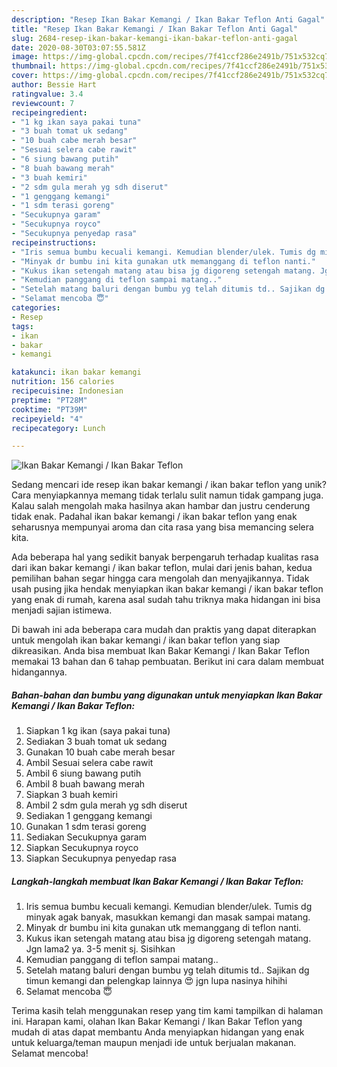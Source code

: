 ```yaml
---
description: "Resep Ikan Bakar Kemangi / Ikan Bakar Teflon Anti Gagal"
title: "Resep Ikan Bakar Kemangi / Ikan Bakar Teflon Anti Gagal"
slug: 2684-resep-ikan-bakar-kemangi-ikan-bakar-teflon-anti-gagal
date: 2020-08-30T03:07:55.581Z
image: https://img-global.cpcdn.com/recipes/7f41ccf286e2491b/751x532cq70/ikan-bakar-kemangi-ikan-bakar-teflon-foto-resep-utama.jpg
thumbnail: https://img-global.cpcdn.com/recipes/7f41ccf286e2491b/751x532cq70/ikan-bakar-kemangi-ikan-bakar-teflon-foto-resep-utama.jpg
cover: https://img-global.cpcdn.com/recipes/7f41ccf286e2491b/751x532cq70/ikan-bakar-kemangi-ikan-bakar-teflon-foto-resep-utama.jpg
author: Bessie Hart
ratingvalue: 3.4
reviewcount: 7
recipeingredient:
- "1 kg ikan saya pakai tuna"
- "3 buah tomat uk sedang"
- "10 buah cabe merah besar"
- "Sesuai selera cabe rawit"
- "6 siung bawang putih"
- "8 buah bawang merah"
- "3 buah kemiri"
- "2 sdm gula merah yg sdh diserut"
- "1 genggang kemangi"
- "1 sdm terasi goreng"
- "Secukupnya garam"
- "Secukupnya royco"
- "Secukupnya penyedap rasa"
recipeinstructions:
- "Iris semua bumbu kecuali kemangi. Kemudian blender/ulek. Tumis dg minyak agak banyak, masukkan kemangi dan masak sampai matang."
- "Minyak dr bumbu ini kita gunakan utk memanggang di teflon nanti."
- "Kukus ikan setengah matang atau bisa jg digoreng setengah matang. Jgn lama2 ya. 3-5 menit sj. Sisihkan"
- "Kemudian panggang di teflon sampai matang.."
- "Setelah matang baluri dengan bumbu yg telah ditumis td.. Sajikan dg timun kemangi dan pelengkap lainnya 😍 jgn lupa nasinya hihihi"
- "Selamat mencoba 😇"
categories:
- Resep
tags:
- ikan
- bakar
- kemangi

katakunci: ikan bakar kemangi 
nutrition: 156 calories
recipecuisine: Indonesian
preptime: "PT28M"
cooktime: "PT39M"
recipeyield: "4"
recipecategory: Lunch

---
```



![Ikan Bakar Kemangi / Ikan Bakar Teflon](https://img-global.cpcdn.com/recipes/7f41ccf286e2491b/751x532cq70/ikan-bakar-kemangi-ikan-bakar-teflon-foto-resep-utama.jpg)

Sedang mencari ide resep ikan bakar kemangi / ikan bakar teflon yang unik? Cara menyiapkannya memang tidak terlalu sulit namun tidak gampang juga. Kalau salah mengolah maka hasilnya akan hambar dan justru cenderung tidak enak. Padahal ikan bakar kemangi / ikan bakar teflon yang enak seharusnya mempunyai aroma dan cita rasa yang bisa memancing selera kita.



Ada beberapa hal yang sedikit banyak berpengaruh terhadap kualitas rasa dari ikan bakar kemangi / ikan bakar teflon, mulai dari jenis bahan, kedua pemilihan bahan segar hingga cara mengolah dan menyajikannya. Tidak usah pusing jika hendak menyiapkan ikan bakar kemangi / ikan bakar teflon yang enak di rumah, karena asal sudah tahu triknya maka hidangan ini bisa menjadi sajian istimewa.


Di bawah ini ada beberapa cara mudah dan praktis yang dapat diterapkan untuk mengolah ikan bakar kemangi / ikan bakar teflon yang siap dikreasikan. Anda bisa membuat Ikan Bakar Kemangi / Ikan Bakar Teflon memakai 13 bahan dan 6 tahap pembuatan. Berikut ini cara dalam membuat hidangannya.

<!--inarticleads1-->

##### Bahan-bahan dan bumbu yang digunakan untuk menyiapkan Ikan Bakar Kemangi / Ikan Bakar Teflon:

1. Siapkan 1 kg ikan (saya pakai tuna)
1. Sediakan 3 buah tomat uk sedang
1. Gunakan 10 buah cabe merah besar
1. Ambil Sesuai selera cabe rawit
1. Ambil 6 siung bawang putih
1. Ambil 8 buah bawang merah
1. Siapkan 3 buah kemiri
1. Ambil 2 sdm gula merah yg sdh diserut
1. Sediakan 1 genggang kemangi
1. Gunakan 1 sdm terasi goreng
1. Sediakan Secukupnya garam
1. Siapkan Secukupnya royco
1. Siapkan Secukupnya penyedap rasa




<!--inarticleads2-->

##### Langkah-langkah membuat Ikan Bakar Kemangi / Ikan Bakar Teflon:

1. Iris semua bumbu kecuali kemangi. Kemudian blender/ulek. Tumis dg minyak agak banyak, masukkan kemangi dan masak sampai matang.
1. Minyak dr bumbu ini kita gunakan utk memanggang di teflon nanti.
1. Kukus ikan setengah matang atau bisa jg digoreng setengah matang. Jgn lama2 ya. 3-5 menit sj. Sisihkan
1. Kemudian panggang di teflon sampai matang..
1. Setelah matang baluri dengan bumbu yg telah ditumis td.. Sajikan dg timun kemangi dan pelengkap lainnya 😍 jgn lupa nasinya hihihi
1. Selamat mencoba 😇




Terima kasih telah menggunakan resep yang tim kami tampilkan di halaman ini. Harapan kami, olahan Ikan Bakar Kemangi / Ikan Bakar Teflon yang mudah di atas dapat membantu Anda menyiapkan hidangan yang enak untuk keluarga/teman maupun menjadi ide untuk berjualan makanan. Selamat mencoba!
